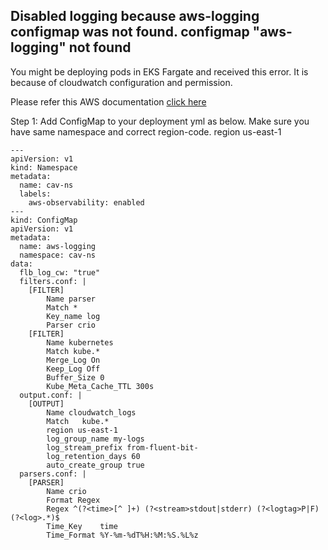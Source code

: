 ## Disabled logging because aws-logging configmap was not found. configmap "aws-logging" not found
You might be deploying pods in EKS Fargate and received this error. 
It is because of cloudwatch configuration and permission. 

Please refer this AWS documentation [click here](https://docs.aws.amazon.com/eks/latest/userguide/fargate-logging.html)

Step 1: Add ConfigMap to your deployment yml as below. Make sure you have same namespace and correct region-code. region us-east-1

```
---
apiVersion: v1
kind: Namespace
metadata:
  name: cav-ns
  labels:
    aws-observability: enabled
---
kind: ConfigMap
apiVersion: v1
metadata:
  name: aws-logging
  namespace: cav-ns
data:
  flb_log_cw: "true" 
  filters.conf: |
    [FILTER]
        Name parser
        Match *
        Key_name log
        Parser crio
    [FILTER]
        Name kubernetes
        Match kube.*
        Merge_Log On
        Keep_Log Off
        Buffer_Size 0
        Kube_Meta_Cache_TTL 300s
  output.conf: |
    [OUTPUT]
        Name cloudwatch_logs
        Match   kube.*
        region us-east-1
        log_group_name my-logs
        log_stream_prefix from-fluent-bit-
        log_retention_days 60
        auto_create_group true
  parsers.conf: |
    [PARSER]
        Name crio
        Format Regex
        Regex ^(?<time>[^ ]+) (?<stream>stdout|stderr) (?<logtag>P|F) (?<log>.*)$
        Time_Key    time
        Time_Format %Y-%m-%dT%H:%M:%S.%L%z

```
